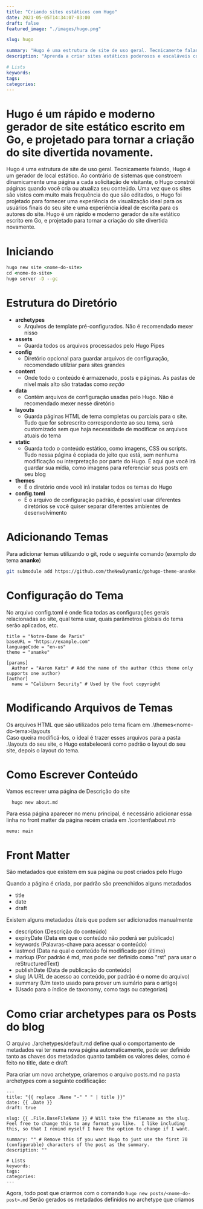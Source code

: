 ```yaml
---
title: "Criando sites estáticos com Hugo"
date: 2021-05-05T14:34:07-03:00
draft: false
featured_image: "./images/hugo.png"

slug: hugo

summary: "Hugo é uma estrutura de site de uso geral. Tecnicamente falando, Hugo é um gerador de sites estáticos. Ao contrário de sistemas que constroem dinamicamente uma página a cada solicitação de visitante, o Hugo constrói páginas quando você cria ou atualiza seu conteúdo." # Remove this if you want Hugo to just use the first 70 (configurable) characters of the post as the summary.
description: "Aprenda a criar sites estáticos poderosos e escaláveis com a incrível ferramenta Hugo"

# Lists
keywords:
tags:
categories:
---
```


# Hugo é um rápido e moderno gerador de site estático escrito em Go, e projetado para tornar a criação do site divertida novamente.

Hugo é uma estrutura de site de uso geral. Tecnicamente falando, Hugo é um gerador de local estático. Ao contrário de sistemas que constroem dinamicamente uma página a cada solicitação de visitante, o Hugo constrói páginas quando você cria ou atualiza seu conteúdo. Uma vez que os sites são vistos com muito mais frequência do que são editados, o Hugo foi projetado para fornecer uma experiência de visualização ideal para os usuários finais do seu site e uma experiência ideal de escrita para os autores do site.
Hugo é um rápido e moderno gerador de site estático escrito em Go, e projetado para tornar a criação do site divertida novamente.

# Iniciando

```cmd
hugo new site <nome-do-site>
cd <nome-do-site>
hugo server -D --gc
```

# Estrutura do Diretório

- **archetypes**
  - Arquivos de template pré-configurados. Não é recomendado mexer nisso
- **assets**
  - Guarda todos os arquivos processados pelo Hugo Pipes
- **config**
  - Diretório opcional para guardar arquivos de configuração, recomendado utilziar para sites grandes
- **content**
  - Onde todo o conteúdo é armazenado, posts e páginas. As pastas de nivel mais alto são  tratadas como *seção*
- **data**
  - Contém arquivos de configuração usadas pelo Hugo. Não é recomendado mexer nesse diretório
- **layouts**
  - Guarda páginas HTML de tema completas ou parciais para o site. Tudo que for sobrescrito correspondente ao seu tema, será customizado sem que haja necessidade de modificar os arquivos atuais do tema
- **static** 
  - Guarda todo o conteúdo estático, como imagens, CSS ou scripts. Tudo nessa página é copiada do jeito que está, sem nenhuma modificação ou interpretação por parte do Hugo. É aqui que você irá guardar sua mídia, como imagens para referenciar seus posts em seu blog
- **themes**
  - É o diretório onde você irá instalar todos os temas do Hugo
- **config.toml**
  - É o arquivo de configuração padrão, é possível usar diferentes diretórios se você quiser separar diferentes ambientes de desenvolvimento

# Adicionando Temas

Para adicionar temas utilizando o git, rode o seguinte comando (exemplo do tema **ananke**)

```bash
git submodule add https://github.com/theNewDynamic/gohugo-theme-ananke.git themes/ananke
```

# Configuração do Tema

No arquivo config.toml é onde fica todas as configurações gerais relacionadas ao site, qual tema usar, quais parâmetros globais do tema serão aplicados, etc.

```
title = "Notre-Dame de Paris" 
baseURL = "https://example.com"
languageCode = "en-us"
theme = "ananke"

[params]
  Author = "Aaron Katz" # Add the name of the author (this theme only supports one author)
[author]
  name = "Caliburn Security" # Used by the foot copyright
```

# Modificando Arquivos de Temas

Os arquivos HTML que são utilizados pelo tema ficam em  .\themes\<nome-do-tema></nome-do-tema>\layouts\
Caso queira modificá-los, o ideal é trazer esses arquivos para a pasta .\layouts do seu site, o Hugo estabelecerá como padrão o layout do seu site, depois o layout do tema.

# Como Escrever Conteúdo

Vamos escrever uma página de Descrição do site

```
  hugo new about.md
```

Para essa página aparecer no menu principal, é necessário adicionar essa linha no front matter da página recém criada em .\content\about.mb 

```menu: main```

# Front Matter

São metadados que existem em sua página ou post criados pelo Hugo

Quando a página é criada, por padrão são preenchidos alguns metadados
- title 
- date
- draft
  
Existem alguns metadados úteis que podem ser adicionados manualmente
- description (Descrição do conteúdo)
- expiryDate (Data em que o conteúdo não poderá ser publicado)
- keywords (Palavras-chave para acessar o conteúdo)
- lastmod (Data na qual o conteúdo foi modificado por último)
- markup (Por padrão é md, mas pode ser definido como "rst" para usar o reStructuredText)
- publishDate (Data de publicação do conteúdo)
- slug (A URL de acesso ao conteúdo, por padrão é o nome do arquivo)
- summary (Um texto usado para prover um sumário para o artigo)
- <taxonomies> (Usado para o índice de taxonomy, como tags ou categorias)

# Como criar archetypes para os Posts do blog

O arquivo ./archetypes/default.md define qual o comportamento de metadados vai ter numa nova página automaticamente, pode ser definido tanto as chaves dos metadados quanto também os valores deles, como é feito no title, date e draft

Para criar um novo archetype, criaremos o arquivo posts.md na pasta archetypes com a seguinte codificação:

```
---
title: "{{ replace .Name "-" " " | title }}"
date: {{ .Date }}
draft: true

slug: {{ .File.BaseFileName }} # Will take the filename as the slug. Feel free to change this to any format you like.  I like including this, so that I remind myself I have the option to change if I want.

summary: "" # Remove this if you want Hugo to just use the first 70 (configurable) characters of the post as the summary.
description: ""

# Lists
keywords:
tags:
categories:
---
```

Agora, todo post que criarmos com o comando 
```hugo new posts/<nome-do-post>.md``` 
Serão gerados os metadados definidos no archetype que criamos